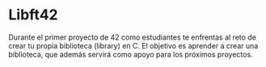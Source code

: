 # Libft42
Durante el primer proyecto de 42 como estudiantes te enfrentas al reto de crear tu propia biblioteca (library) en C. El objetivo es aprender a crear una biblioteca, que además servirá como apoyo para los próximos proyectos.
